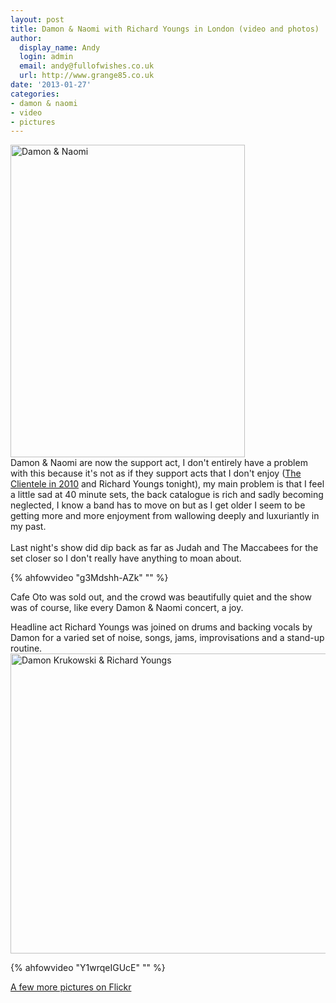 ```yaml
---
layout: post
title: Damon & Naomi with Richard Youngs in London (video and photos)
author:
  display_name: Andy
  login: admin
  email: andy@fullofwishes.co.uk
  url: http://www.grange85.co.uk
date: '2013-01-27'
categories:
- damon & naomi
- video
- pictures
---
```

<p><a href="http://www.flickr.com/photos/grange85/8418830696/" title="Damon & Naomi by andyaldridge, on Flickr"><img class="aligncenter" src="https://farm9.staticflickr.com/8236/8418830696_78ba0da16c.jpg" width="375" height="500" alt="Damon & Naomi"></a><br />
Damon & Naomi are now the support act, I don't entirely have a problem with this because it's not as if they support acts that I don't enjoy (<a href="/2010/12/19/review-damon-naomi-and-the-clientele-in-london/">The Clientele in 2010</a> and Richard Youngs tonight), my main problem is that I feel a little sad at 40 minute sets, the back catalogue is rich and sadly becoming neglected, I know a band has to move on but as I get older I seem to be getting more and more enjoyment from wallowing deeply and luxuriantly in my past.<br />
<a id="more"></a><a id="more-3666"></a><br />
Last night's show did dip back as far as Judah and The Maccabees for the set closer so I don't really have anything to moan about.<br />

{% ahfowvideo "g3Mdshh-AZk" "" %}

Cafe Oto was sold out, and the crowd was beautifully quiet and the show was of course, like every Damon & Naomi concert, a joy.</p>
<p>Headline act Richard Youngs was joined on drums and backing vocals by Damon for a varied set of noise, songs, jams, improvisations and a stand-up routine.<br />
<a href="http://www.flickr.com/photos/grange85/8417737417/" title="Damon Krukowski & Richard Youngs by andyaldridge, on Flickr"><img class="aligncenter" src="https://farm9.staticflickr.com/8464/8417737417_fa157998dd_z.jpg" width="640" height="480" alt="Damon Krukowski & Richard Youngs"></a></p>
{% ahfowvideo "Y1wrqeIGUcE" "" %}
<p><a href="http://www.flickr.com/photos/grange85/sets/72157632616429439/with/8417737417/">A few more pictures on Flickr</a></p>
